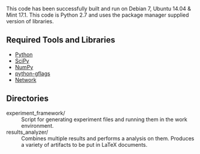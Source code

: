 This code has been successfully built and run on Debian 7, Ubuntu 14.04 & Mint
17.1. This code is Python 2.7 and uses the package manager supplied version of
libraries.

## Required Tools and Libraries
- [Python](https://www.erlang-solutions.com/downloads/download-erlang-otp)
- [SciPy](http://www.scipy.org)
- [NumPy](http://www.numpy.org/)
- [python-gflags](https://code.google.com/p/python-gflags/)
- [Network](https://networkx.github.io/)

## Directories
<dl>
<dt>experiment_framework/</dt>
<dd>Script for generating experiment files and running them in the work
environment.</dd>
<dt>results_analyzer/</dt>
<dd>Combines multiple results and performs a analysis on them. Produces a
variety of artifacts to be put in LaTeX documents.</dd>
</dl>